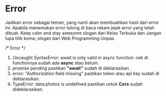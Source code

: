 # Error
Jadikan error sebagai teman, yang nanti akan membuahkan hasil dari error ini. Apabila menemukan error tolong di baca rekam jejak error yang telah dibuat. Keep calm and stay awesome slogan dari Kelas Terbuka dan Jangan lupa titik koma; slogan dari Web Programming Unpas.



/* Error */

1. Uncaught SyntaxError: await is only valid in async function: cek di functionnya sudah ada <b>async</b> atau belum.
2. promise pending pastikan <b>"await"</b> sudah di deklarasikan .
3. error: "Authorization field missing" pastikan token atau api key sudah di deklarasikan.
4. TypeError: data.photos is undefined pastikan untuk <b>Cors</b> sudah dideklarasikan.
